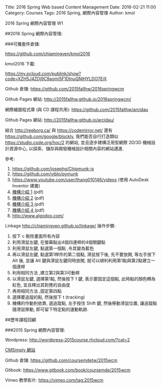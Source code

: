 Title: 2016 Spring Web based Content Management
Date: 2016-02-21 11:00
Category: Courses
Tags: 2016 Spring, 網際內容管理
Author: kmol

2016 Spring 網際內容管理 W1

<!-- PELICAN_END_SUMMARY -->

##2016 Spring 網際內容管理:

###可攜套件倉儲:

<https://github.com/chiamingyen/kmol2016>

kmol2016 下載:

<https://my.pcloud.com/publink/show?code=XZH5J4ZOj9C9aomi5F1DtnuQNIHYLDO7EjX>

Github 倉儲: <https://github.com/2015fallhw/2016springwcm>

Github Pages 網站: <http://2015fallhw.github.io/2016springwcm/>

網際繪圖程式庫 (與 CD 課程共用): <https://github.com/2015fallhw/arcidau>

Github Pages 網站: <http://2015fallhw.github.io/arcidau/>

結合 <http://reeborg.ca/> 與 <https://codemirror.net/> 還有 <https://github.com/google/blockly>,  我們能否自行打造類似 <https://studio.code.org/hoc/2> 的網站, 並且逐步建構泛用型網際 2D/3D 機械設計資源中心, 以探索、儲存與開發機械設計相關內容的網站邁進.

參考:

1. <https://github.com/josephg/Chipmunk-js>
2. <https://github.com/viblo/pymunk>
3. <https://www.youtube.com/user/thang010146/videos> (使用 AutoDesk Inventor 建置)
4. <a href="https://my.pcloud.com/publink/show?code=XZO2f4ZQTLgWWIyTiuLdB3vkcuutS65plv7">機構介紹 1</a> (pdf)
5. <a href="https://my.pcloud.com/publink/show?code=XZI2f4ZdR1tblX7Tj0Wf6glOgW5fjSG6LYV">機構介紹 2</a> (pdf)
6. <a href="https://my.pcloud.com/publink/show?code=XZa2f4Z1faO9LKQUlQJhJkCSeQQzmHanqfy">機構介紹 3 </a> (pdf)
7. <a href="https://my.pcloud.com/publink/show?code=XZ32f4ZMrcoB5nWPC4coh9yQAaXSfbFuivk">機構介紹 4 </a> (pdf)
8. <http://www.algodoo.com/>

Linkage <http://chiamingyen.github.io/linkage/> 操作步驟:

1. 按下 c 刪除畫面所有內容
2. 利用滑鼠左鍵, 在螢幕點出4個四連桿的4個關鍵點
3. 利用滑鼠左鍵, 點選第一個點 ,令其變為藍色
4. 再以滑鼠左鍵, 點選第1桿件的第二個點, 滑鼠按下後, 先不要放開, 等左手按下 Alt 後, 並讓 Alt 鍵與滑鼠左鍵同時放開, 就可以順利利用第1點與第2點建立一個連桿
5. 利用相同方法 ,建立第2與第3可動桿
6. 以滑鼠左鍵, 選擇第1點, 然後按下 f 鍵, 表示要固定這個點, 此時點的顏色轉為紅色, 並且釋出其對應的自由度
7. 再用相同方法 ,固定第四點
8. 選擇要追蹤的點, 然後按下 t (tracking)
9. 機構的作動則依靠, 選追蹤點, 左手按住 Shift 鍵, 然後移動滑鼠位置, 讓追蹤點隨滑鼠移動, 即可留下特定點的運動軌跡.

##歷年課程回顧

###2015 Spring 網際內容管理:

Wordpress: <http://wordpress-2015course.rhcloud.com/?cat=2>

<a href="http://cd-cadp.rhcloud.com/get_page?heading=%E7%B6%B2%E9%9A%9B%E5%85%A7%E5%AE%B9%E7%AE%A1%E7%90%86">CMSimply 網站</a>

Github 倉儲: <https://github.com/coursemdetw/2015wcm>

Gitbook: <https://www.gitbook.com/book/coursemde/2015wcm>

Vimeo 教學影片: <https://vimeo.com/tag:2015wcm>